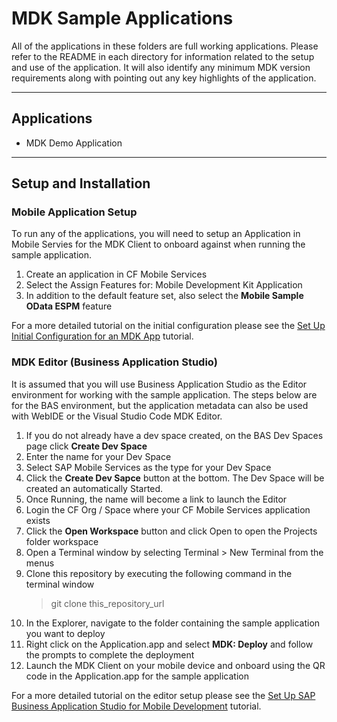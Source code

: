 # MDK Sample Applications

All of the applications in these folders are full working applications.  Please refer to the README in each directory for information related to the setup and use of the application.  It will also identify any minimum MDK version requirements along with pointing out any key highlights of the application.

***
## Applications
* MDK Demo Application

***

## Setup and Installation

### Mobile Application Setup
To run any of the applications, you will need to setup an Application in Mobile Servies for the MDK Client to onboard against when running the sample application.

1. Create an application in CF Mobile Services
1. Select the Assign Features for: Mobile Development Kit Application
1. In addition to the default feature set, also select the **Mobile Sample OData ESPM** feature

For a more detailed tutorial on the initial configuration please see the [Set Up Initial Configuration for an MDK App](https://developers.sap.com/tutorials/cp-mobile-dev-kit-ms-setup.html) tutorial.

### MDK Editor (Business Application Studio)
It is assumed that you will use Business Application Studio as the Editor environment for working with the sample application.  The steps below are for the BAS environment, but the application metadata can also be used with WebIDE or the Visual Studio Code MDK Editor.
1. If you do not already have a dev space created, on the BAS Dev Spaces page click **Create Dev Space**
1. Enter the name for your Dev Space
1. Select SAP Mobile Services as the type for your Dev Space
1. Click the **Create Dev Sapce** button at the bottom.  The Dev Space will be created an automatically Started.
1. Once Running, the name will become a link to launch the Editor
1. Login the CF Org / Space where your CF Mobile Services application exists
1. Click the **Open Workspace** button and click Open to open the Projects folder workspace
1. Open a Terminal window by selecting Terminal > New Terminal from the menus
1. Clone this repository by executing the following command in the terminal window
    > git clone this_repository_url
1. In the Explorer, navigate to the folder containing the sample application you want to deploy
1. Right click on the Application.app and select **MDK: Deploy** and follow the prompts to complete the deployment
1. Launch the MDK Client on your mobile device and onboard using the QR code in the Application.app for the sample application

For a more detailed tutorial on the editor setup please see the [Set Up SAP Business Application Studio for Mobile Development](https://developers.sap.com/tutorials/cp-mobile-bas-setup.html) tutorial.
